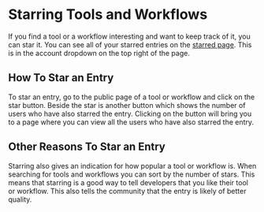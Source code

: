 # Starring Tools and Workflows
If you find a tool or a workflow interesting and want to keep track of it, you can star it. You can see all of your starred entries on the [starred page](https://dockstore.org/starred). This is in the account dropdown on the top right of the page.


## How To Star an Entry
To star an entry, go to the public page of a tool or workflow and click on the star button. Beside the star is another button which shows the number of users who have also starred the entry. Clicking on the button will bring you to a page where you can view all the users who have also starred the entry.

## Other Reasons To Star an Entry
Starring also gives an indication for how popular a tool or workflow is. When searching for tools and workflows you can sort by the number of stars. This means that starring is a good way to tell developers that you like their tool or workflow. This also tells the community that the entry is likely of better quality.

